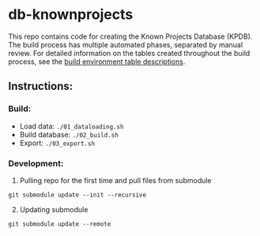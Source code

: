 # db-knownprojects

This repo contains code for creating the Known Projects Database (KPDB). The build process has multiple automated phases, separated by manual review. For detailed information on the tables created throughout the build process, see the [build environment table descriptions](https://github.com/NYCPlanning/db-knownprojects/wiki/Build-environment-tables).

## Instructions: 
### Build:
- Load data: `./01_dataloading.sh`
- Build database: `./02_build.sh`
- Export: `./03_export.sh`

### Development:
1. Pulling repo for the first time and pull files from submodule
```
git submodule update --init --recursive
```
2. Updating submodule
```
git submodule update --remote
```
